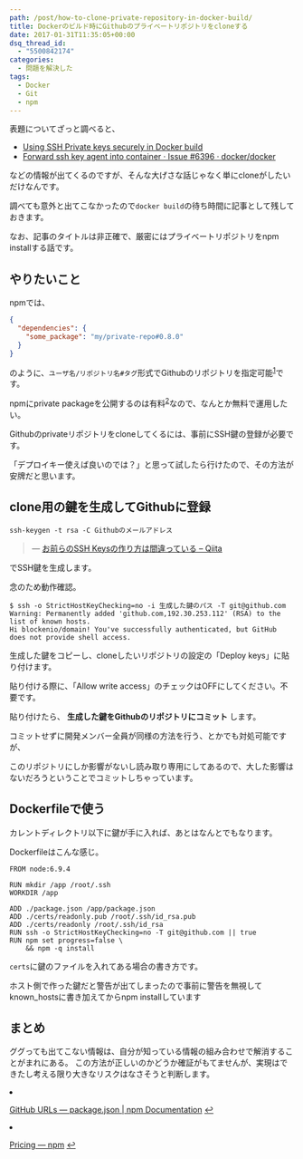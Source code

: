```yaml
---
path: /post/how-to-clone-private-repository-in-docker-build/
title: Dockerのビルド時にGithubのプライベートリポジトリをcloneする
date: 2017-01-31T11:35:05+00:00
dsq_thread_id:
  - "5500842174"
categories:
  - 問題を解決した
tags:
  - Docker
  - Git
  - npm
---
```

表題についてざっと調べると、

  * [Using SSH Private keys securely in Docker build](http://blog.cloud66.com/using-ssh-private-keys-securely-in-docker-build/)
  * [Forward ssh key agent into container · Issue #6396 · docker/docker](https://github.com/docker/docker/issues/6396)

などの情報が出てくるのですが、そんな大げさな話じゃなく単にcloneがしたいだけなんです。
  
調べても意外と出てこなかったので`docker build`の待ち時間に記事として残しておきます。
  
なお、記事のタイトルは非正確で、厳密にはプライベートリポジトリをnpm installする話です。

<!--more-->

やりたいこと
----------------------------------------

npmでは、

```json
{
  "dependencies": {
    "some_package": "my/private-repo#0.8.0"
  }
}
```

のように、`ユーザ名/リポジトリ名#タグ`形式でGithubのリポジトリを指定可能<sup id="fnref-931:1"><a href="#fn-931:1" rel="footnote">1</a></sup>です。
  
npmにprivate packageを公開するのは有料<sup id="fnref-931:2"><a href="#fn-931:2" rel="footnote">2</a></sup>なので、なんとか無料で運用したい。

Githubのprivateリポジトリをcloneしてくるには、事前にSSH鍵の登録が必要です。
  
「デプロイキー使えば良いのでは？」と思って試したら行けたので、その方法が安牌だと思います。

clone用の鍵を生成してGithubに登録
----------------------------------------

```
ssh-keygen -t rsa -C Githubのメールアドレス
```

> &mdash; [お前らのSSH Keysの作り方は間違っている &#8211; Qiita](http://qiita.com/suthio/items/2760e4cff0e185fe2db9)

でSSH鍵を生成します。
  
念のため動作確認。

```
$ ssh -o StrictHostKeyChecking=no -i 生成した鍵のパス -T git@github.com
Warning: Permanently added 'github.com,192.30.253.112' (RSA) to the list of known hosts.
Hi blockenio/domain! You've successfully authenticated, but GitHub does not provide shell access.
```

生成した鍵をコピーし、cloneしたいリポジトリの設定の「Deploy keys」に貼り付けます。
  
貼り付ける際に、「Allow write access」のチェックはOFFにしてください。不要です。

貼り付けたら、 **生成した鍵をGithubのリポジトリにコミット** します。
  
コミットせずに開発メンバー全員が同様の方法を行う、とかでも対処可能ですが、
  
このリポジトリにしか影響がないし読み取り専用にしてあるので、大した影響はないだろうということでコミットしちゃっています。

Dockerfileで使う
----------------------------------------

カレントディレクトリ以下に鍵が手に入れば、あとはなんとでもなります。
  
Dockerfileはこんな感じ。

```
FROM node:6.9.4

RUN mkdir /app /root/.ssh
WORKDIR /app

ADD ./package.json /app/package.json
ADD ./certs/readonly.pub /root/.ssh/id_rsa.pub
ADD ./certs/readonly /root/.ssh/id_rsa
RUN ssh -o StrictHostKeyChecking=no -T git@github.com || true
RUN npm set progress=false \
    && npm -q install
```

`certs`に鍵のファイルを入れてある場合の書き方です。
  
ホスト側で作った鍵だと警告が出てしまったので事前に警告を無視してknown_hostsに書き加えてからnpm installしています

まとめ
----------------------------------------

ググっても出てこない情報は、自分が知っている情報の組み合わせで解消することがまれにある。 この方法が正しいのかどうか確証がもてませんが、実現はできたし考える限り大きなリスクはなさそうと判断します。

<li id="fn-931:1">
  <p>
    <a href="https://docs.npmjs.com/files/package.json#github-urls">GitHub URLs &#8212; package.json | npm Documentation</a>&#160;<a href="#fnref-931:1" rev="footnote">&#8617;</a>
  </p>
</li>

<li id="fn-931:2">
  <p>
    <a href="https://www.npmjs.com/pricing">Pricing &#8212; npm</a>&#160;<a href="#fnref-931:2" rev="footnote">&#8617;</a>
  </p></fn></footnotes> 
  
  <div style="font-size:0px;height:0px;line-height:0px;margin:0;padding:0;clear:both">
  </div>